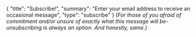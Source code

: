 {
    "title": "Subscribe!",
    "summary": "Enter your email address to receive an occasional message",
    "type": "subscribe"
}
_(For those of you afraid of commitment and/or unsure of exactly what this message will be- unsubscribing is always an option. And honestly, same.)_